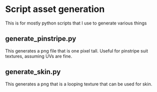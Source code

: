 # Script asset generation

This is for mostly python scripts that I use to generate various things

## generate_pinstripe.py

This generates a png file that is one pixel tall. Useful for pinstripe suit
textures, assuming UVs are fine.

## generate_skin.py

This generates a png that is a looping texture that can be used for skin.
